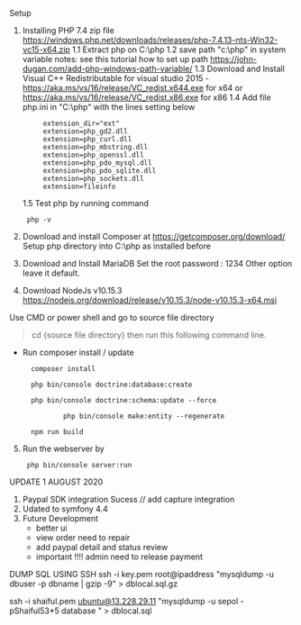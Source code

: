 Setup
1. Installing PHP 7.4 zip file  https://windows.php.net/downloads/releases/php-7.4.13-nts-Win32-vc15-x64.zip
	1.1 Extract php on C:\php
        1.2 save path "c:\php" in system variable notes: see this tutorial how to set up path https://john-dugan.com/add-php-windows-path-variable/
        1.3 Download and Install Visual C++ Redistributable for visual studio 2015 - https://aka.ms/vs/16/release/VC_redist.x644.exe for x64 or 							https://aka.ms/vs/16/release/VC_redist.x86.exe for x86
        1.4 Add file php.ini in "C:\php" with the lines setting below

            extension_dir="ext"
            extension=php_gd2.dll
            extension=php_curl.dll
            extension=php_mbstring.dll
            extension=php_openssl.dll
            extension=php_pdo_mysql.dll
            extension=php_pdo_sqlite.dll
            extension=php_sockets.dll
            extension=fileinfo

	1.5 Test php by running command

		php -v



2. Download and install Composer at https://getcomposer.org/download/
        Setup php directory into C:\php as installed before

3. Download and Install MariaDB
        Set the root password : 1234
        Other option leave it default.

4. Download NodeJs v10.15.3 https://nodejs.org/download/release/v10.15.3/node-v10.15.3-x64.msi

Use CMD or power shell and go to source file directory

> cd {source file directory} then run this following command line.


- Run composer install / update

		composer install

		php bin/console doctrine:database:create

		php bin/console doctrine:schema:update --force

                php bin/console make:entity --regenerate

		npm run build

5. Run the webserver by

		php bin/console server:run


UPDATE 1 AUGUST 2020
1. Paypal SDK integration Sucess // add capture integration
2. Udated to symfony 4.4
3. Future Development
   - better ui
   - view order need to repair
   - add paypal detail and status review
   - important !!!! admin need to release payment


DUMP SQL USING SSH
ssh -i key.pem root@ipaddress "mysqldump -u dbuser -p dbname | gzip -9" > dblocal.sql.gz

ssh -i shaiful.pem ubuntu@13.228.29.11 "mysqldump -u sepol -pShaiful53*5 database " > dblocal.sql